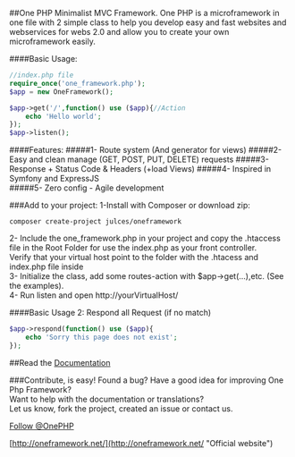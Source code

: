 ##One PHP Minimalist MVC Framework.
One PHP is a microframework in one file with 2 simple class to help you develop easy and fast websites and webservices for webs 2.0 and allow you to create your own microframework easily.  

####Basic Usage:
```php
//index.php file    
require_once('one_framework.php');  
$app = new OneFramework();      

$app->get('/',function() use ($app){//Action
    echo 'Hello world';     
});     
$app->listen();
```

####Features:
#####1- Route system (And generator for views)
#####2- Easy and clean manage (GET, POST, PUT, DELETE) requests
#####3- Response + Status Code & Headers (+load Views)
#####4- Inspired in Symfony and ExpressJS    
#####5- Zero config - Agile development

###Add to your project:
1-Install with Composer or download zip:        
```     
composer create-project julces/oneframework
``` 
2- Include the one_framework.php in your project and  copy the .htaccess file in the Root Folder for use the index.php as your front controller.     
Verify that your virtual host point to the folder with the .htacess and index.php file inside       
3- Initialize the class, add some routes-action with $app->get(...),etc. (See the examples).    
4- Run listen and open http://yourVirtualHost/


####Basic Usage 2: Respond all Request (if no match)
```php
$app->respond(function() use ($app){
    echo 'Sorry this page does not exist';
});
```
##Read the [Documentation](http://oneframework.net/docs/ "See the official documentation in the One Framework website")


###Contribute, is easy!
Found a bug? Have a good idea for improving One Php Framework?      
Want to help with the documentation or translations?        
Let us know, fork the project, created an issue or contact us.

[Follow @OnePHP](https://twitter.com/OnePHP    "News and updates")

[http://oneframework.net/](http://oneframework.net/    "Official website")
